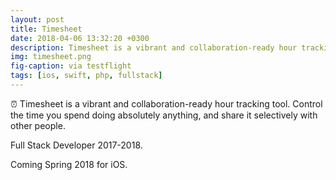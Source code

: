 ```yaml
---
layout: post
title: Timesheet
date: 2018-04-06 13:32:20 +0300
description: Timesheet is a vibrant and collaboration-ready hour tracking tool. Control the time you spend doing absolutely anything, and share it selectively with other people.
img: timesheet.png
fig-caption: via testflight
tags: [ios, swift, php, fullstack]
---
```


⏰ Timesheet is a vibrant and collaboration-ready hour tracking tool. Control the time you spend doing absolutely anything, and share it selectively with other people.

Full Stack Developer 2017-2018.

<i class="fa fa-apple" aria-hidden="true"></i> Coming Spring 2018 for iOS.